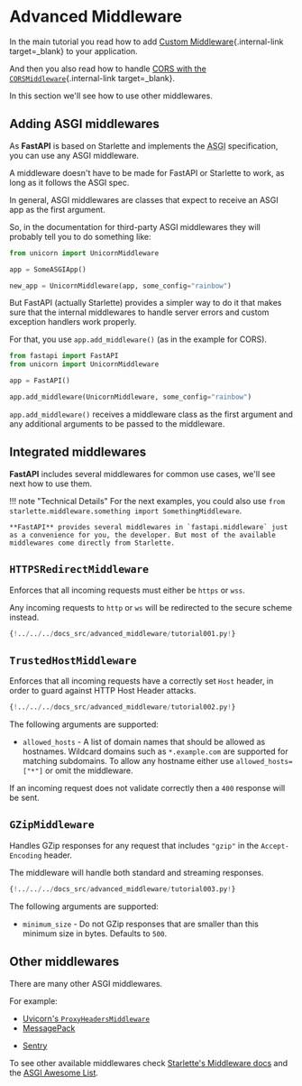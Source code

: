 # Advanced Middleware

In the main tutorial you read how to add [Custom Middleware](../tutorial/middleware.md){.internal-link target=_blank} to your application.

And then you also read how to handle [CORS with the `CORSMiddleware`](../tutorial/cors.md){.internal-link target=_blank}.

In this section we'll see how to use other middlewares.

## Adding ASGI middlewares

As **FastAPI** is based on Starlette and implements the <abbr title="Asynchronous Server Gateway Interface">ASGI</abbr> specification, you can use any ASGI middleware.

A middleware doesn't have to be made for FastAPI or Starlette to work, as long as it follows the ASGI spec.

In general, ASGI middlewares are classes that expect to receive an ASGI app as the first argument.

So, in the documentation for third-party ASGI middlewares they will probably tell you to do something like:

```Python
from unicorn import UnicornMiddleware

app = SomeASGIApp()

new_app = UnicornMiddleware(app, some_config="rainbow")
```

But FastAPI (actually Starlette) provides a simpler way to do it that makes sure that the internal middlewares to handle server errors and custom exception handlers work properly.

For that, you use `app.add_middleware()` (as in the example for CORS).

```Python
from fastapi import FastAPI
from unicorn import UnicornMiddleware

app = FastAPI()

app.add_middleware(UnicornMiddleware, some_config="rainbow")
```

`app.add_middleware()` receives a middleware class as the first argument and any additional arguments to be passed to the middleware.

## Integrated middlewares

**FastAPI** includes several middlewares for common use cases, we'll see next how to use them.

!!! note "Technical Details"
    For the next examples, you could also use `from starlette.middleware.something import SomethingMiddleware`.

    **FastAPI** provides several middlewares in `fastapi.middleware` just as a convenience for you, the developer. But most of the available middlewares come directly from Starlette.

## `HTTPSRedirectMiddleware`

Enforces that all incoming requests must either be `https` or `wss`.

Any incoming requests to `http` or `ws` will be redirected to the secure scheme instead.

```Python hl_lines="2  6"
{!../../../docs_src/advanced_middleware/tutorial001.py!}
```

## `TrustedHostMiddleware`

Enforces that all incoming requests have a correctly set `Host` header, in order to guard against HTTP Host Header attacks.

```Python hl_lines="2  6-8"
{!../../../docs_src/advanced_middleware/tutorial002.py!}
```

The following arguments are supported:

* `allowed_hosts` - A list of domain names that should be allowed as hostnames. Wildcard domains such as `*.example.com` are supported for matching subdomains. To allow any hostname either use `allowed_hosts=["*"]` or omit the middleware.

If an incoming request does not validate correctly then a `400` response will be sent.

## `GZipMiddleware`

Handles GZip responses for any request that includes `"gzip"` in the `Accept-Encoding` header.

The middleware will handle both standard and streaming responses.

```Python hl_lines="2  6"
{!../../../docs_src/advanced_middleware/tutorial003.py!}
```

The following arguments are supported:

* `minimum_size` - Do not GZip responses that are smaller than this minimum size in bytes. Defaults to `500`.

## Other middlewares

There are many other ASGI middlewares.

For example:

* <a href="https://github.com/encode/uvicorn/blob/master/uvicorn/middleware/proxy_headers.py" class="external-link" target="_blank">Uvicorn's `ProxyHeadersMiddleware`</a>
* <a href="https://github.com/florimondmanca/msgpack-asgi" class="external-link" target="_blank">MessagePack</a>
- <a href="https://docs.sentry.io/platforms/python/integrations/fastapi/" class="external-link" target="_blank">Sentry</a>

To see other available middlewares check <a href="https://www.starlette.io/middleware/" class="external-link" target="_blank">Starlette's Middleware docs</a> and the <a href="https://github.com/florimondmanca/awesome-asgi" class="external-link" target="_blank">ASGI Awesome List</a>.
